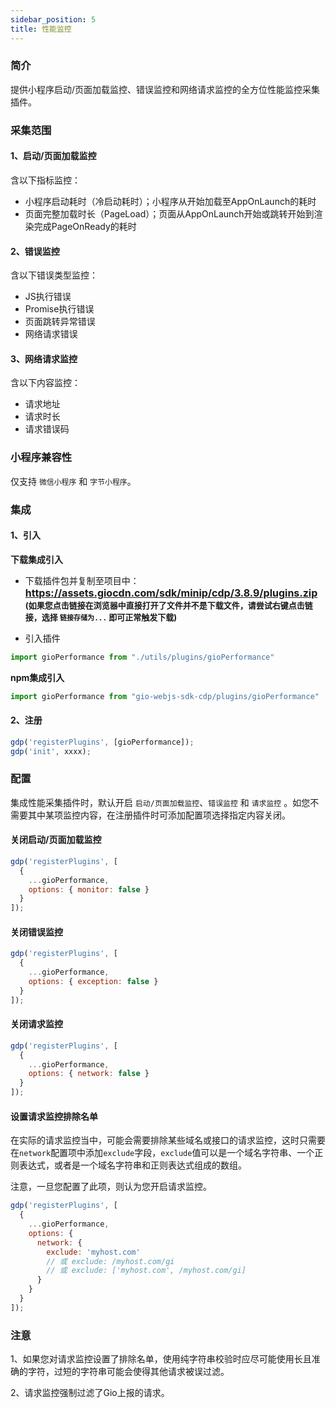 ```yaml
---
sidebar_position: 5
title: 性能监控
---
```


### 简介

提供小程序启动/页面加载监控、错误监控和网络请求监控的全方位性能监控采集插件。

### 采集范围

#### 1、启动/页面加载监控

含以下指标监控：

- 小程序启动耗时（冷启动耗时）；小程序从开始加载至AppOnLaunch的耗时
- 页面完整加载时长（PageLoad）；页面从AppOnLaunch开始或跳转开始到渲染完成PageOnReady的耗时

#### 2、错误监控

含以下错误类型监控：

- JS执行错误
- Promise执行错误
- 页面跳转异常错误
- 网络请求错误

#### 3、网络请求监控

含以下内容监控：

- 请求地址
- 请求时长
- 请求错误码

### 小程序兼容性

仅支持 `微信小程序` 和 `字节小程序`。

### 集成

#### 1、引入

**下载集成引入**

- 下载插件包并复制至项目中：
**<font size="3"><https://assets.giocdn.com/sdk/minip/cdp/3.8.9/plugins.zip></font>**<br/>
**<font size="2">(如果您点击链接在浏览器中直接打开了文件并不是下载文件，请尝试右键点击链接，选择 `链接存储为...` 即可正常触发下载)</font>**

- 引入插件

```js
import gioPerformance from "./utils/plugins/gioPerformance"
```

**npm集成引入**

```js
import gioPerformance from "gio-webjs-sdk-cdp/plugins/gioPerformance"
```

#### 2、注册

```js
gdp('registerPlugins', [gioPerformance]);
gdp('init', xxxx);
```

### 配置

集成性能采集插件时，默认开启 `启动/页面加载监控`、`错误监控` 和 `请求监控` 。如您不需要其中某项监控内容，在注册插件时可添加配置项选择指定内容关闭。

#### 关闭启动/页面加载监控

```js
gdp('registerPlugins', [
  {
    ...gioPerformance,
    options: { monitor: false }
  }
]);
```

#### 关闭错误监控

```js
gdp('registerPlugins', [
  {
    ...gioPerformance,
    options: { exception: false }
  }
]);
```

#### 关闭请求监控

```js
gdp('registerPlugins', [
  {
    ...gioPerformance,
    options: { network: false }
  }
]);
```

#### 设置请求监控排除名单

在实际的请求监控当中，可能会需要排除某些域名或接口的请求监控，这时只需要在`network`配置项中添加`exclude`字段，`exclude`值可以是一个域名字符串、一个正则表达式，或者是一个域名字符串和正则表达式组成的数组。

注意，一旦您配置了此项，则认为您开启请求监控。

```js
gdp('registerPlugins', [
  {
    ...gioPerformance,
    options: {
      network: {
        exclude: 'myhost.com'
        // 或 exclude: /myhost.com/gi
        // 或 exclude: ['myhost.com', /myhost.com/gi]
      }
    }
  }
]);
```

### 注意

1、如果您对请求监控设置了排除名单，使用纯字符串校验时应尽可能使用长且准确的字符，过短的字符串可能会使得其他请求被误过滤。

2、请求监控强制过滤了Gio上报的请求。
